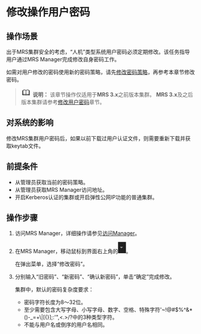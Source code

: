 # 修改操作用户密码<a name="mrs_01_0350"></a>

## 操作场景<a name="scf88a9801b16419eb3be65a65c3deeb3"></a>

出于MRS集群安全的考虑，“人机”类型系统用户密码必须定期修改。该任务指导用户通过MRS Manager完成修改自身密码工作。

如需对用户修改的密码使用新的密码策略，请先[修改密码策略](修改密码策略.md)，再参考本章节修改密码。

>![](public_sys-resources/icon-note.gif) **说明：** 
>该章节操作仅适用于**MRS 3.x**之前版本集群。
>**MRS 3.x**及之后版本集群请参考[修改用户密码](修改用户密码.md)章节。

## 对系统的影响<a name="saa95164d557f47c598a68173264ab711"></a>

修改MRS集群用户密码后，如果以前下载过用户认证文件，则需要重新下载并获取keytab文件。

## 前提条件<a name="s52f4da4c08644cb196d0fd15d3b70e28"></a>

-   从管理员获取当前的密码策略。
-   从管理员获取MRS Manager访问地址。
-   开启Kerberos认证的集群或开启弹性公网IP功能的普通集群。

## 操作步骤<a name="s3349e4a6765c46b8be8f1e0af39a0c04"></a>

1.  访问MRS Manager，详细操作请参见[访问Manager](访问Manager-2.md)。
2.  在MRS Manager，移动鼠标到界面右上角的![](figures/icon_mrs_loginout.jpg)。

    在弹出菜单，选择“修改密码”。

3.  分别输入“旧密码”、“新密码”、“确认新密码”，单击“确定”完成修改。

    集群中，默认的密码复杂度要求：

    -   密码字符长度为8～32位。
    -   至少需要包含大写字母、小写字母、数字、空格、特殊字符'\~!@\#$%^&\*\(\)-\_=+\\|\[\{\}\];:'",<.\>/?中的3种类型字符。
    -   不能与用户名或倒序的用户名相同。


